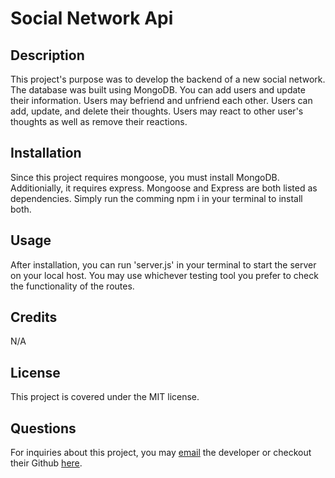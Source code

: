 # Social Network Api

## Description

This project's purpose was to develop the backend of a new social network. The database was built using MongoDB. You can add users and update their information. Users may befriend and unfriend each other. Users can add, update, and delete their thoughts. Users may react to other user's thoughts as well as remove their reactions.

## Installation

Since this project requires mongoose, you must install MongoDB. Additionially, it requires express. Mongoose and Express are both listed as dependencies. Simply run the comming npm i in your terminal to install both.

## Usage

After installation, you can run 'server.js' in your terminal to start the server on your local host. You may use whichever testing tool you prefer to check the functionality of the routes.

## Credits

N/A

## License

This project is covered under the MIT license.

## Questions

For inquiries about this project, you may [email](mailto:evanaherman@gmail.com) the developer or checkout their Github [here](https://github.com/hermanea/social-network-api).